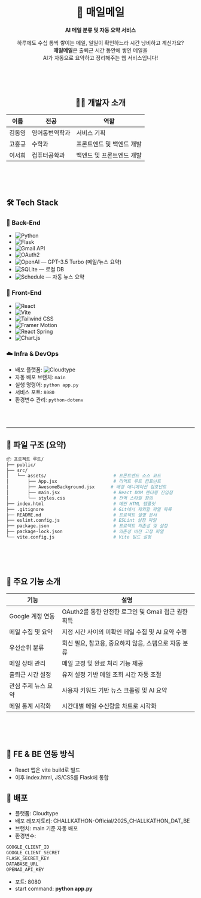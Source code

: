 


<h1 align="center">📩 매일메일</h1>
<p align="center"><strong>AI 메일 분류 및 자동 요약 서비스</strong></p>

<p align="center">
  하루에도 수십 통씩 쌓이는 메일, 일일이 확인하느라 시간 낭비하고 계신가요?<br />
  <strong>매일메일</strong>은 출퇴근 시간 동안에 쌓인 메일을<br />
  AI가 자동으로 요약하고 정리해주는 웹 서비스입니다!
</p>
<br><br><br>
<h2 align="center">🧑‍💻 개발자 소개</h2>

<p align="center">
  <table align="center">
    <thead>
      <tr>
        <th>이름</th>
        <th>전공</th>
        <th>역할</th>
      </tr>
    </thead>
    <tbody>
      <tr>
        <td>김동영</td>
        <td>영어통번역학과</td>
        <td>서비스 기획</td>
      </tr>
      <tr>
        <td>고홍규</td>
        <td>수학과</td>
        <td>프론트엔드 및 백엔드 개발</td>
      </tr>
      <tr>
        <td>이서희</td>
        <td>컴퓨터공학과</td>
        <td>백엔드 및 프론트엔드 개발</td>
      </tr>
    </tbody>
  </table>
</p>

<br><br><br>
## 🛠️ Tech Stack

### 🔧 Back-End  
- ![Python](https://img.shields.io/badge/Python-3776AB?style=flat&logo=python&logoColor=white)  
- ![Flask](https://img.shields.io/badge/Flask-000000?style=flat&logo=flask&logoColor=white)  
- ![Gmail API](https://img.shields.io/badge/Gmail_API-EA4335?style=flat&logo=gmail&logoColor=white)  
- ![OAuth2](https://img.shields.io/badge/OAuth2-4285F4?style=flat&logo=google&logoColor=white)  
- ![OpenAI](https://img.shields.io/badge/OpenAI-412991?style=flat&logo=openai&logoColor=white) — GPT-3.5 Turbo (메일/뉴스 요약)  
- ![SQLite](https://img.shields.io/badge/SQLite-003B57?style=flat&logo=sqlite&logoColor=white) — 로컬 DB  
- ![Schedule](https://img.shields.io/badge/Schedule-FFD43B?style=flat&logo=python&logoColor=black) — 자동 뉴스 요약  

### 🎨 Front-End  
- ![React](https://img.shields.io/badge/React-61DAFB?style=flat&logo=react&logoColor=black)  
- ![Vite](https://img.shields.io/badge/Vite-646CFF?style=flat&logo=vite&logoColor=white)  
- ![Tailwind CSS](https://img.shields.io/badge/Tailwind_CSS-06B6D4?style=flat&logo=tailwindcss&logoColor=white)  
- ![Framer Motion](https://img.shields.io/badge/Framer_Motion-EF476F?style=flat&logo=framer&logoColor=white)  
- ![React Spring](https://img.shields.io/badge/React_Spring-88CCCA?style=flat&logo=react&logoColor=black)  
- ![Chart.js](https://img.shields.io/badge/Chart.js-FF6384?style=flat&logo=chartdotjs&logoColor=white)  

### ☁️ Infra & DevOps  
- 배포 플랫폼: ![Cloudtype](https://img.shields.io/badge/Cloudtype-0090F9?style=flat&logo=vercel&logoColor=white)  
- 자동 배포 브랜치: `main`  
- 실행 명령어: `python app.py`  
- 서비스 포트: `8080`  
- 환경변수 관리: `python-dotenv`  
<br><br><br>
---



## 📁 파일 구조 (요약)


```sh
📦 프로젝트 루트/
├── public/                             
├── src/
│   └── assets/                         # 프론트엔드 소스 코드
│       ├── App.jsx                     # 리액트 루트 컴포넌트
│       ├── AwesomeBackground.jsx      # 배경 애니메이션 컴포넌트
│       ├── main.jsx                    # React DOM 렌더링 진입점
│       └── styles.css                  # 전역 스타일 정의
├── index.html                          # 메인 HTML 템플릿
├── .gitignore                          # Git에서 제외할 파일 목록
├── README.md                           # 프로젝트 설명 문서
├── eslint.config.js                    # ESLint 설정 파일
├── package.json                        # 프로젝트 의존성 및 설정
├── package-lock.json                   # 의존성 버전 고정 파일
└── vite.config.js                      # Vite 빌드 설정

```

<br><br><br>
## 🌟 주요 기능 소개


| 기능 | 설명 | 
| ------ | ------ |
| Google 계정 연동 | OAuth2를 통한 안전한 로그인 및 Gmail 접근 권한 획득 |
| 메일 수집 및 요약 | 지정 시간 사이의 미확인 메일 수집 및 AI 요약 수행 |
| 우선순위 분류 | 회신 필요, 참고용, 중요하지 않음, 스팸으로 자동 분류 |
| 메일 상태 관리 | 메일 고정 및 완료 처리 기능 제공 |
| 출퇴근 시간 설정 | 유저 설정 기반 메일 조회 시간 자동 조절 |
| 관심 주제 뉴스 요약 | 사용자 키워드 기반 뉴스 크롤링 및 AI 요약 |
| 메일 통계 시각화 | 시간대별 메일 수신량을 차트로 시각화 |

<br><br><br>
## 🔄 FE & BE 연동 방식


- React 앱은 vite build로 빌드
- 이후 index.html, JS/CSS를 Flask에 통합


## 🚀 배포

- 플랫폼: Cloudtype
- 배포 레포지토리: CHALLKATHON-Official/2025_CHALLKATHON_DAT_BE
- 브랜치: main 기준 자동 배포
- 환경변수:
```sh
GOOGLE_CLIENT_ID
GOOGLE_CLIENT_SECRET
FLASK_SECRET_KEY
DATABASE_URL
OPENAI_API_KEY
```
- 포트: 8080
- start command: **python app.py**
